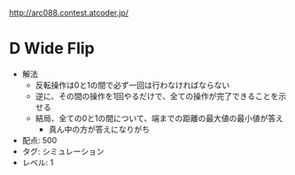 http://arc088.contest.atcoder.jp/

# D Wide Flip

- 解法
    - 反転操作は0と1の間で必ず一回は行わなければならない
    - 逆に、その間の操作を1回やるだけで、全ての操作が完了できることを示せる
    - 結局、全ての0と1の間について、端までの距離の最大値の最小値が答え
        - 真ん中の方が答えになりがち
- 配点: 500
- タグ: シミュレーション
- レベル: 1
